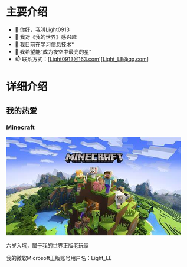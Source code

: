 # 主要介绍

- 👋 你好，我叫Light0913
- 👀 我对《我的世界》感兴趣
- 🌱 我目前在学习信息技术*
- 💞️ 我希望能“成为夜空中最亮的星”
- 📫 联系方式：[Light0913@163.com][Light_LE@qq.com]

# 详细介绍

## 我的热爱

### Minecraft
  
  ![Minecraft.jpg](images/Minecraft.jpg)
  
  六岁入坑，属于我的世界正版老玩家
  
  我的微软Microsoft正版账号用户名：Light_LE
  
